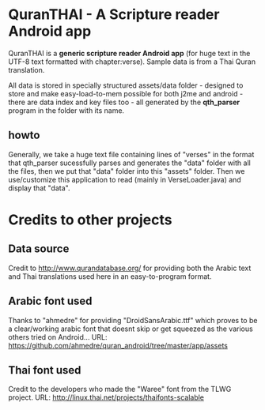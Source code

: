 QuranTHAI - A Scripture reader Android app
===============================

QuranTHAI is a **generic scripture reader Android app** (for huge text in the UTF-8 text formatted with chapter:verse). Sample data is from a Thai Quran translation.

All data is stored in specially structured assets/data folder - designed to store and make easy-load-to-mem possible for both j2me and android - there are data index and key files too - all generated by the **qth_parser** program in the folder with its name.

howto
----

Generally, we take a huge text file containing lines of "verses" in the format that qth_parser sucessfully parses and generates the "data" folder with all the files, then we put that "data" folder into this "assets" folder. Then we use/customize this application to read (mainly in VerseLoader.java) and display that "data".

Credits to other projects
=========================

Data source
-----------

Credit to http://www.qurandatabase.org/ for providing both the Arabic text and Thai translations used here in an easy-to-program format.


Arabic font used
----------------
Thanks to "ahmedre" for providing "DroidSansArabic.ttf" which proves to be a clear/working arabic font that doesnt skip or get squeezed as the various others tried on Android...
URL: https://github.com/ahmedre/quran_android/tree/master/app/assets

Thai font used
--------------
Credit to the developers who made the "Waree" font from the TLWG project.
URL: http://linux.thai.net/projects/thaifonts-scalable







